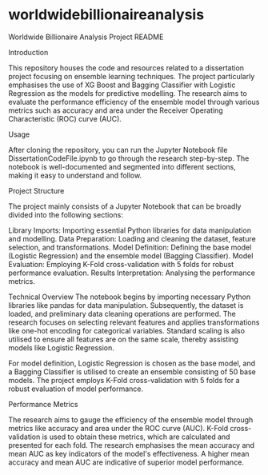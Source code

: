 # worldwidebillionaireanalysis

 Worldwide Billionaire Analysis Project README


Introduction


This repository houses the code and resources related to a dissertation project focusing on ensemble learning techniques. The project particularly emphasises the use of XG Boost and Bagging Classifier with Logistic Regression as the models for predictive modelling. The research aims to evaluate the performance efficiency of the ensemble model through various metrics such as accuracy and area under the Receiver Operating Characteristic (ROC) curve (AUC).

Usage


After cloning the repository, you can run the Jupyter Notebook file DissertationCodeFile.ipynb to go through the research step-by-step. The notebook is well-documented and segmented into different sections, making it easy to understand and follow.

Project Structure


The project mainly consists of a Jupyter Notebook that can be broadly divided into the following sections:

Library Imports: Importing essential Python libraries for data manipulation and modelling.
Data Preparation: Loading and cleaning the dataset, feature selection, and transformations.
Model Definition: Defining the base model (Logistic Regression) and the ensemble model (Bagging Classifier).
Model Evaluation: Employing K-Fold cross-validation with 5 folds for robust performance evaluation.
Results Interpretation: Analysing the performance metrics.


Technical Overview
The notebook begins by importing necessary Python libraries like pandas for data manipulation. Subsequently, the dataset is loaded, and preliminary data cleaning operations are performed. The research focuses on selecting relevant features and applies transformations like one-hot encoding for categorical variables. Standard scaling is also utilised to ensure all features are on the same scale, thereby assisting models like Logistic Regression.

For model definition, Logistic Regression is chosen as the base model, and a Bagging Classifier is utilised to create an ensemble consisting of 50 base models. The project employs K-Fold cross-validation with 5 folds for a robust evaluation of model performance.

Performance Metrics


The research aims to gauge the efficiency of the ensemble model through metrics like accuracy and area under the ROC curve (AUC). K-Fold cross-validation is used to obtain these metrics, which are calculated and presented for each fold. The research emphasises the mean accuracy and mean AUC as key indicators of the model's effectiveness. A higher mean accuracy and mean AUC are indicative of superior model performance.
